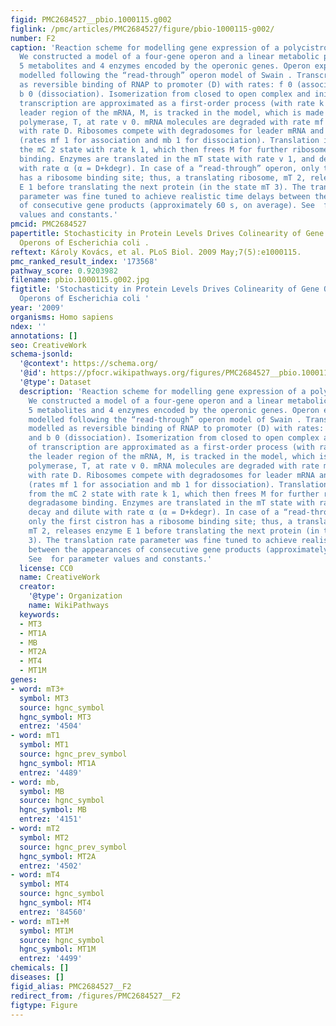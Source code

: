 ```yaml
---
figid: PMC2684527__pbio.1000115.g002
figlink: /pmc/articles/PMC2684527/figure/pbio-1000115-g002/
number: F2
caption: 'Reaction scheme for modelling gene expression of a polycistronic operon.
  We constructed a model of a four-gene operon and a linear metabolic pathway, containing
  5 metabolites and 4 enzymes encoded by the operonic genes. Operon expression was
  modelled following the “read-through” operon model of Swain . Transcription is modelled
  as reversible binding of RNAP to promoter (D) with rates: f 0 (association) and
  b 0 (dissociation). Isomerization from closed to open complex and initiation of
  transcription are approximated as a first-order process (with rate k 0). Only the
  leader region of the mRNA, M, is tracked in the model, which is made by transcribing
  polymerase, T, at rate v 0. mRNA molecules are degraded with rate mf 0, and diluted
  with rate D. Ribosomes compete with degradosomes for leader mRNA and bind reversibly
  (rates mf 1 for association and mb 1 for dissociation). Translation is started from
  the mC 2 state with rate k 1, which then frees M for further ribosome or degradasome
  binding. Enzymes are translated in the mT state with rate v 1, and decay and dilute
  with rate α (α = D+kdegr). In case of a “read-through” operon, only the first cistron
  has a ribosome binding site; thus, a translating ribosome, mT 2, releases enzyme
  E 1 before translating the next protein (in the state mT 3). The translation rate
  parameter was fine tuned to achieve realistic time delays between the appearances
  of consecutive gene products (approximately 60 s, on average). See  for parameter
  values and constants.'
pmcid: PMC2684527
papertitle: Stochasticity in Protein Levels Drives Colinearity of Gene Order in Metabolic
  Operons of Escherichia coli .
reftext: Károly Kovács, et al. PLoS Biol. 2009 May;7(5):e1000115.
pmc_ranked_result_index: '173568'
pathway_score: 0.9203982
filename: pbio.1000115.g002.jpg
figtitle: 'Stochasticity in Protein Levels Drives Colinearity of Gene Order in Metabolic
  Operons of Escherichia coli '
year: '2009'
organisms: Homo sapiens
ndex: ''
annotations: []
seo: CreativeWork
schema-jsonld:
  '@context': https://schema.org/
  '@id': https://pfocr.wikipathways.org/figures/PMC2684527__pbio.1000115.g002.html
  '@type': Dataset
  description: 'Reaction scheme for modelling gene expression of a polycistronic operon.
    We constructed a model of a four-gene operon and a linear metabolic pathway, containing
    5 metabolites and 4 enzymes encoded by the operonic genes. Operon expression was
    modelled following the “read-through” operon model of Swain . Transcription is
    modelled as reversible binding of RNAP to promoter (D) with rates: f 0 (association)
    and b 0 (dissociation). Isomerization from closed to open complex and initiation
    of transcription are approximated as a first-order process (with rate k 0). Only
    the leader region of the mRNA, M, is tracked in the model, which is made by transcribing
    polymerase, T, at rate v 0. mRNA molecules are degraded with rate mf 0, and diluted
    with rate D. Ribosomes compete with degradosomes for leader mRNA and bind reversibly
    (rates mf 1 for association and mb 1 for dissociation). Translation is started
    from the mC 2 state with rate k 1, which then frees M for further ribosome or
    degradasome binding. Enzymes are translated in the mT state with rate v 1, and
    decay and dilute with rate α (α = D+kdegr). In case of a “read-through” operon,
    only the first cistron has a ribosome binding site; thus, a translating ribosome,
    mT 2, releases enzyme E 1 before translating the next protein (in the state mT
    3). The translation rate parameter was fine tuned to achieve realistic time delays
    between the appearances of consecutive gene products (approximately 60 s, on average).
    See  for parameter values and constants.'
  license: CC0
  name: CreativeWork
  creator:
    '@type': Organization
    name: WikiPathways
  keywords:
  - MT3
  - MT1A
  - MB
  - MT2A
  - MT4
  - MT1M
genes:
- word: mT3+
  symbol: MT3
  source: hgnc_symbol
  hgnc_symbol: MT3
  entrez: '4504'
- word: mT1
  symbol: MT1
  source: hgnc_prev_symbol
  hgnc_symbol: MT1A
  entrez: '4489'
- word: mb,
  symbol: MB
  source: hgnc_symbol
  hgnc_symbol: MB
  entrez: '4151'
- word: mT2
  symbol: MT2
  source: hgnc_prev_symbol
  hgnc_symbol: MT2A
  entrez: '4502'
- word: mT4
  symbol: MT4
  source: hgnc_symbol
  hgnc_symbol: MT4
  entrez: '84560'
- word: mT1+M
  symbol: MT1M
  source: hgnc_symbol
  hgnc_symbol: MT1M
  entrez: '4499'
chemicals: []
diseases: []
figid_alias: PMC2684527__F2
redirect_from: /figures/PMC2684527__F2
figtype: Figure
---
```

